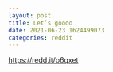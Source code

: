 ```yaml
--- 
layout: post 
title: Let’s goooo 
date: 2021-06-23 1624499073 
categories: reddit 
--- 
```

https://redd.it/o6qxet